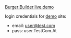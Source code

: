 [Burger Builder live demo](https://burger-builder-19lfblxa6-gromen.vercel.app/)

login credentials for [demo](https://burger-builder-19lfblxa6-gromen.vercel.app/) site:

*   email: [user@test.com](mailto:user@test.com)
*   pass: user.TestCom.At
